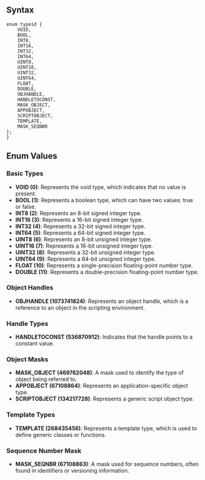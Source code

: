 ## Syntax
```angelscript
enum typeid {
    VOID,
    BOOL,
    INT8,
    INT16,
    INT32,
    INT64,
    UINT8,
    UINT16,
    UINT32,
    UINT64,
    FLOAT,
    DOUBLE,
    OBJHANDLE,
    HANDLETOCONST,
    MASK_OBJECT,
    APPOBJECT,
    SCRIPTOBJECT,
    TEMPLATE,
    MASK_SEQNBR
};
}
```

## Enum Values

### Basic Types
- **VOID (0)**: Represents the void type, which indicates that no value is present.
- **BOOL (1)**: Represents a boolean type, which can have two values: true or false.
- **INT8 (2)**: Represents an 8-bit signed integer type.
- **INT16 (3)**: Represents a 16-bit signed integer type.
- **INT32 (4)**: Represents a 32-bit signed integer type.
- **INT64 (5)**: Represents a 64-bit signed integer type.
- **UINT8 (6)**: Represents an 8-bit unsigned integer type.
- **UINT16 (7)**: Represents a 16-bit unsigned integer type.
- **UINT32 (8)**: Represents a 32-bit unsigned integer type.
- **UINT64 (9)**: Represents a 64-bit unsigned integer type.
- **FLOAT (10)**: Represents a single-precision floating-point number type.
- **DOUBLE (11)**: Represents a double-precision floating-point number type.

### Object Handles
- **OBJHANDLE (1073741824)**: Represents an object handle, which is a reference to an object in the scripting environment.

### Handle Types
- **HANDLETOCONST (536870912)**: Indicates that the handle points to a constant value.

### Object Masks
- **MASK_OBJECT (469762048)**: A mask used to identify the type of object being referred to.
- **APPOBJECT (67108864)**: Represents an application-specific object type.
- **SCRIPTOBJECT (134217728)**: Represents a generic script object type.

### Template Types
- **TEMPLATE (268435456)**: Represents a template type, which is used to define generic classes or functions.

### Sequence Number Mask
- **MASK_SEQNBR (67108863)**: A mask used for sequence numbers, often found in identifiers or versioning information.
